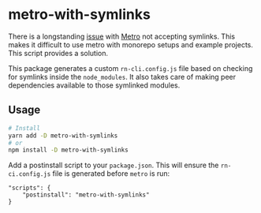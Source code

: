 # metro-with-symlinks

There is a longstanding
[issue](https://github.com/facebook/metro/issues/1#issuecomment-386852670)
with
[Metro](https://github.com/facebook/metro)
not accepting symlinks.
This makes it difficult to use metro with monorepo setups and example projects.
This script provides a solution. 

This package generates a custom `rn-cli.config.js` file based on checking for symlinks inside the `node_modules`.
It also takes care of making peer dependencies available to those symlinked modules. 

## Usage

```bash
# Install
yarn add -D metro-with-symlinks
# or
npm install -D metro-with-symlinks
```

Add a postinstall script to your `package.json`.
This will ensure the `rn-ci.config.js` file is generated before `metro` is run:

```
"scripts": {
    "postinstall": "metro-with-symlinks"
}
```